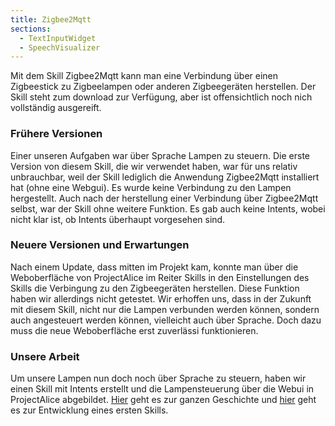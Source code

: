 ```yaml
---
title: Zigbee2Mqtt
sections:
  - TextInputWidget
  - SpeechVisualizer
---
```


Mit dem Skill Zigbee2Mqtt kann man eine Verbindung über einen Zigbeestick zu Zigbeelampen oder anderen Zigbeegeräten herstellen. Der Skill steht zum download zur Verfügung, aber ist offensichtlich noch nich vollständig ausgereift.

### Frühere Versionen

Einer unseren Aufgaben war über Sprache Lampen zu steuern. Die erste Version von diesem Skill, die wir verwendet haben, war für uns relativ unbrauchbar, weil der Skill lediglich die Anwendung Zigbee2Mqtt installiert hat (ohne eine Webgui). 
Es wurde keine Verbindung zu den Lampen hergestellt. Auch nach der herstellung einer Verbindung über Zigbee2Mqtt selbst, war der Skill ohne weitere Funktion. Es gab auch keine Intents, wobei nicht klar ist, ob Intents überhaupt vorgesehen sind.

### Neuere Versionen und Erwartungen

Nach einem Update, dass mitten im Projekt kam, konnte man über die Weboberfläche von ProjectAlice im Reiter Skills in den Einstellungen des Skills die Verbingung zu den Zigbeegeräten herstellen. Diese Funktion haben wir allerdings nicht getestet.
Wir erhoffen uns, dass in der Zukunft mit diesem Skill, nicht nur die Lampen verbunden werden können, sondern auch angesteuert werden können, vielleicht auch über Sprache. Doch dazu muss die neue Weboberfläche erst zuverlässi funktionieren.

### Unsere Arbeit

Um unsere Lampen nun doch noch über Sprache zu steuern, haben wir einen Skill mit Intents erstellt und die Lampensteuerung über die Webui in ProjectAlice abgebildet. [Hier]() geht es zur ganzen Geschichte
und [hier](https://ip-team5.intia.de/anleitung-entwicklung.html#skillentwicklung) geht es zur Entwicklung eines ersten Skills.
